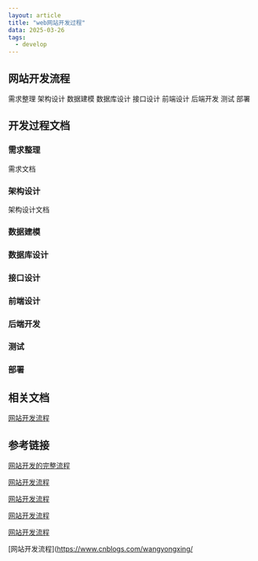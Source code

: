 ```yaml
---
layout: article
title: "web网站开发过程"
data: 2025-03-26
tags:
  - develop
---
```


## 网站开发流程

需求整理
架构设计
数据建模
数据库设计
接口设计
前端设计
后端开发
测试
部署

## 开发过程文档

### 需求整理

需求文档

### 架构设计

架构设计文档


### 数据建模

### 数据库设计

### 接口设计

### 前端设计

### 后端开发

### 测试

### 部署

## 相关文档

[网站开发流程](https://www.cnblogs.com/wangyongxing/p/10528565.html)

## 参考链接

[网站开发的完整流程](https://blog.csdn.net/qq_39574555/article/details/105285653)

[网站开发流程](https://www.cnblogs.com/wangyongxing/p/10528565.html)

[网站开发流程](https://blog.csdn.net/qq_39574555/article/details/105285653)

[网站开发流程](https://www.cnblogs.com/wangyongxing/p/10528565.html)

[网站开发流程](https://blog.csdn.net/qq_39574555/article/details/105285653)

[网站开发流程](https://www.cnblogs.com/wangyongxing/